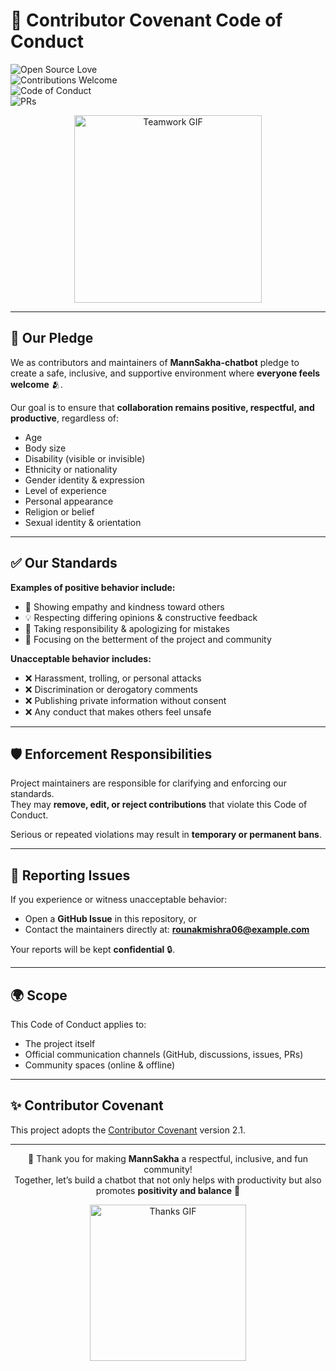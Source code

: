 # 📜 Contributor Covenant Code of Conduct

![Open Source Love](https://img.shields.io/badge/Open%20Source-%E2%9D%A4-red)  
![Contributions Welcome](https://img.shields.io/badge/Contributions-Welcome-brightgreen.svg)  
![Code of Conduct](https://img.shields.io/badge/Code%20of%20Conduct-Active-blue.svg)  
![PRs](https://img.shields.io/badge/PRs-Accepted-orange.svg) 

<div align="center">
  <img src="https://media.giphy.com/media/26FPJGjhefSJuaRhu/giphy.gif" width="300" alt="Teamwork GIF"/>
</div>
 
---

## 🌟 Our Pledge
We as contributors and maintainers of **MannSakha-chatbot** pledge to create a safe, inclusive, and supportive environment where **everyone feels welcome** 🫂.  

Our goal is to ensure that **collaboration remains positive, respectful, and productive**, regardless of:  
- Age  
- Body size  
- Disability (visible or invisible)  
- Ethnicity or nationality  
- Gender identity & expression  
- Level of experience  
- Personal appearance  
- Religion or belief  
- Sexual identity & orientation  

---

## ✅ Our Standards
**Examples of positive behavior include:**  
- 🤝 Showing empathy and kindness toward others  
- 💡 Respecting differing opinions & constructive feedback  
- 🧠 Taking responsibility & apologizing for mistakes  
- 🚀 Focusing on the betterment of the project and community  

**Unacceptable behavior includes:**  
- ❌ Harassment, trolling, or personal attacks  
- ❌ Discrimination or derogatory comments  
- ❌ Publishing private information without consent  
- ❌ Any conduct that makes others feel unsafe  

---

## 🛡️ Enforcement Responsibilities
Project maintainers are responsible for clarifying and enforcing our standards.  
They may **remove, edit, or reject contributions** that violate this Code of Conduct.  

Serious or repeated violations may result in **temporary or permanent bans**.  

---

## 🚨 Reporting Issues
If you experience or witness unacceptable behavior:  
- Open a **GitHub Issue** in this repository, or  
- Contact the maintainers directly at: **[rounakmishra06@example.com](mailto:rounakmishra06@example.com)**  

Your reports will be kept **confidential** 🔒.  

---

## 🌍 Scope
This Code of Conduct applies to:  
- The project itself  
- Official communication channels (GitHub, discussions, issues, PRs)  
- Community spaces (online & offline)  

---

## ✨ Contributor Covenant
This project adopts the [Contributor Covenant](https://www.contributor-covenant.org/version/2/1/code_of_conduct/) version 2.1.  

---

<div align="center">

💙 Thank you for making **MannSakha** a respectful, inclusive, and fun community!  
Together, let’s build a chatbot that not only helps with productivity but also promotes **positivity and balance** 🌸  

<img src="https://media.giphy.com/media/v1.Y2lkPTc5MGI3NjExcXJwZHk0cm9reTRtaW81bjJjeDZzdHRlYmtzNDI0aXRzNjF5bG96MiZlcD12MV9naWZzX3NlYXJjaCZjdD1n/L1R1tvI9svkIWwpVYr/giphy.gif" width="250" alt="Thanks GIF"/>

</div>

